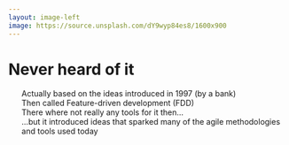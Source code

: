 ```yaml
---
layout: image-left
image: https://source.unsplash.com/dY9wyp84es8/1600x900
---
```


# Never heard of it

<v-clicks>

- <uim-arrow-circle-right class="inline" /> Actually based on the ideas introduced in 1997 (by a bank)
- <uim-arrow-circle-right class="inline" /> Then called Feature-driven development (FDD)
- <uim-arrow-circle-right class="inline" /> There where not really any tools for it then...
- <uim-arrow-circle-right class="inline" /> ...but it introduced ideas that sparked many of the agile methodologies and tools used today

</v-clicks>

<style>
.inline {
  display:inline;
}
ul {
    list-style: none;
}
</style>
